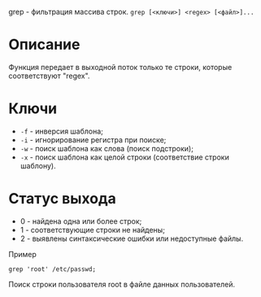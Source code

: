 grep - фильтрация массива строк.
`grep [<ключи>] <regex> [<файл>]...`

Описание
========

Функция передает в выходной поток только те строки, которые соответствуют "regex".

Ключи
=====

* `-f` - инверсия шаблона;
* `-i` - игнорирование регистра при поиске;
* `-w` - поиск шаблона как слова (поиск подстроки);
* `-x` - поиск шаблона как целой строки (соответствие строки шаблону).

Статус выхода
=============

* 0 - найдена одна или более строк;
* 1 - соответствующие строки не найдены;
* 2 - выявлены синтаксические ошибки или недоступные файлы.

Пример

    grep 'root' /etc/passwd;

Поиск строки пользователя root в файле данных пользователей.
